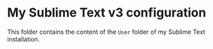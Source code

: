 # My Sublime Text v3 configuration

This folder contains the content of the `User` folder of my Sublime Text installation.
